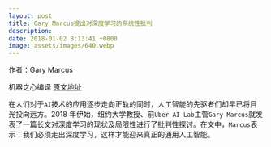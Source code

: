 ```yaml
---
layout: post
title: Gary Marcus提出对深度学习的系统性批判
description:
date: 2018-01-02 8:13:41 +0800
image: assets/images/640.webp
---
```

作者：Gary Marcus

机器之心编译 [原文地址](https://arxiv.org/ftp/arxiv/papers/1801/1801.00631.pdf)


在人们对于`AI`技术的应用逐步走向正轨的同时，人工智能的先驱者们却早已将目光投向远方。2018 年伊始，纽约大学教授、前`Uber AI Lab`主管`Gary Marcus`就发表了一篇长文对深度学习的现状及局限性进行了批判性探讨。在文中，`Marcus`表示：我们必须走出深度学习，这样才能迎来真正的通用人工智能。
